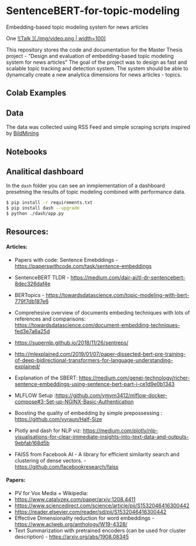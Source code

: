 # SentenceBERT-for-topic-modeling
Embedding-based topic modeling system for news articles


One 
[![Talk ](./img/video.png | width=100)](https://www.youtube.com/watch?v=StTqXEQ2l-Y "Talk")


This repository stores the code and documentation for the Master Thesis project - "Design and evaluation of embedding-based topic modeling system for news articles"
The goal of the project was to design as fast and scalable topic tracking and detection system.  The system should be able to dynamcally create a new analytica dimensions for news articles - topics. 


## Colab Examples

## Data
The data was collected using RSS Feed and simple scraping scripts inspired by [BildMining](https://github.com/Frank86ger/BildMining)
## Notebooks



## Analitical dashboard
In the `dash` folder you can see an inmplementation of a dashboard presetning the results of topic modeling combined with performance data.

  ```bash
  $ pip install -r requirements.txt
  $ pip install dash --upgrade
  $ python ./dash/app.py  
  ```

## Resources:
#### Articles:
- Papers with code: Sentence Emebddings - https://paperswithcode.com/task/sentence-embeddings

- SentenceBERT TLDR - https://medium.com/dair-ai/tl-dr-sentencebert-8dec326daf4e 
- BERTopics - https://towardsdatascience.com/topic-modeling-with-bert-779f7db187e6
- Comprehesive overview of documents embeding techniques with lots of references and comparisons:  https://towardsdatascience.com/document-embedding-techniques-fed3e7a6a25d
- https://supernlp.github.io/2018/11/26/sentreps/
- http://mlexplained.com/2019/01/07/paper-dissected-bert-pre-training-of-deep-bidirectional-transformers-for-language-understanding-explained/
- Explanation of the SBERT: https://medium.com/genei-technology/richer-sentence-embeddings-using-sentence-bert-part-i-ce1d9e0b1343
- MLFLOW Setup :https://github.com/ymym3412/mlflow-docker-compose#3-Set-up-NGINX-Basic-Authentication


- Boosting the quality of embedding by simple prepossessing : https://github.com/vyraun/Half-Size

- Plotly and dash for NLP viz: https://medium.com/plotly/nlp-visualisations-for-clear-immediate-insights-into-text-data-and-outputs-9ebfab168d5b

- FAISS from Facebook AI - A library for efficient similarity search and clustering of dense vectors. - https://github.com/facebookresearch/faiss

#### Papers:
- PV for Vox Media + Wikipedia: 
- https://www.catalyzex.com/paper/arxiv:1208.4411
- https://www.sciencedirect.com/science/article/pii/S1532046416300442
- https://reader.elsevier.com/reader/sd/pii/S1532046416300442
- Effective Dimensionality reduction for word embeddings - https://www.aclweb.org/anthology/W19-4328/
- Text Summarization with pretrained encoders (can be used fror cluster description) - https://arxiv.org/abs/1908.08345 
